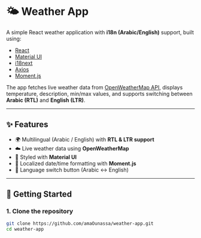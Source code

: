 # 🌤️ Weather App

A simple React weather application with **i18n (Arabic/English)** support, built using:

- [React](https://reactjs.org/)
- [Material UI](https://mui.com/)
- [i18next](https://react.i18next.com/)
- [Axios](https://axios-http.com/)
- [Moment.js](https://momentjs.com/)

The app fetches live weather data from [OpenWeatherMap API](https://openweathermap.org/api), displays temperature, description, min/max values, and supports switching between **Arabic (RTL)** and **English (LTR)**.

---

## ✨ Features

- 🌍 Multilingual (Arabic / English) with **RTL & LTR support**
- ☁️ Live weather data using **OpenWeatherMap**
- 🎨 Styled with **Material UI**
- 📅 Localized date/time formatting with **Moment.js**
- 🔄 Language switch button (Arabic ↔ English)


---

## 🚀 Getting Started

### 1. Clone the repository
```bash
git clone https://github.com/amaOunassa/weather-app.git
cd weather-app
